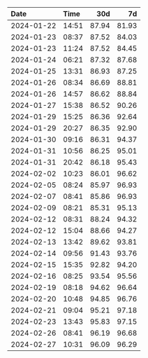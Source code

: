 | Date       | Time     | 30d       | 7d    |
|:-----------|:---------|----------:|------:|
| 2024-01-22 | 14:51    | 87.94     | 81.93 |
| 2024-01-23 | 08:37    | 87.52     | 84.03 |
| 2024-01-23 | 11:24    | 87.52     | 84.45 |
| 2024-01-24 | 06:21    | 87.32     | 87.68 |
| 2024-01-25 | 13:31    | 86.93     | 87.25 |
| 2024-01-26 | 08:34    | 86.69     | 88.81 |
| 2024-01-26 | 14:57    | 86.62     | 88.84 |
| 2024-01-27 | 15:38    | 86.52     | 90.26 |
| 2024-01-29 | 15:25    | 86.36     | 92.64 |
| 2024-01-29 | 20:27    | 86.35     | 92.90 |
| 2024-01-30 | 09:16    | 86.31     | 94.37 |
| 2024-01-31 | 10:56    | 86.25     | 95.01 |
| 2024-01-31 | 20:42    | 86.18     | 95.43 |
| 2024-02-02 | 10:23    | 86.01     | 96.62 |
| 2024-02-05 | 08:24    | 85.97     | 96.93 |
| 2024-02-07 | 08:41    | 85.86     | 96.93 |
| 2024-02-09 | 08:21    | 85.31     | 95.13 |
| 2024-02-12 | 08:31    | 88.24     | 94.32 |
| 2024-02-12 | 15:04    | 88.66     | 94.27 |
| 2024-02-13 | 13:42    | 89.62     | 93.81 |
| 2024-02-14 | 09:56    | 91.43     | 93.76 |
| 2024-02-15 | 15:35    | 92.82     | 94.20 |
| 2024-02-16 | 08:25    | 93.54     | 95.56 |
| 2024-02-19 | 08:18    | 94.62     | 96.64 |
| 2024-02-20 | 10:48    | 94.85     | 96.76 |
| 2024-02-21 | 09:04    | 95.21     | 97.18 |
| 2024-02-23 | 13:43    | 95.83     | 97.15 |
| 2024-02-26 | 08:41    | 96.19     | 96.68 |
| 2024-02-27 | 10:31    | 96.09     | 96.29 |